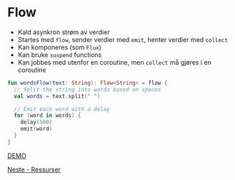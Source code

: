 # Flow

- Kald asynkron strøm av verdier
- Startes med `flow`, sender verdier med `emit`, henter verdier med `collect`
- Kan komponeres (som `Flux`)
- Kan bruke `suspend` functions
- Kan jobbes med utenfor en coroutine, men `collect` må gjøres i en coroutine

```kotlin
fun wordsFlow(text: String): Flow<String> = flow {
  // Split the string into words based on spaces
  val words = text.split(" ")

  // Emit each word with a delay
  for (word in words) {
    delay(500)
    emit(word)
  }
}
```

[DEMO](../src/main/java/net/sagberg/WordFlow.kt)

[Neste - Ressurser](10-ressurser.md)
